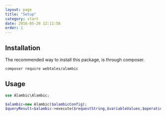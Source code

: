 ```yaml
---
layout: page
title: "Setup"
category: start
date: 2016-05-20 12:11:58
order: 1
---
```


## Installation

The recommended way to install this package, is through composer.

~~~bash
composer require webtales/alambic
~~~

## Usage

~~~php
use Alambic\Alambic;

$alambic=new Alambic($alambicConfig);
$queryResult=$alambic->execute($requestString,$variableValues,$operationName);

~~~
